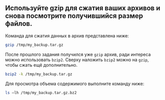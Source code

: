 ## Используйте gzip для сжатия ваших архивов и снова посмотрите получившийся размер файлов.

Команда для сжатия данных в архив представлена ниже: 

```bash
gzip /tmp/my_backup.tar.gz
```

После прошлого задания получился уже `gzip` архив, ради интереса можно использовать `bzip2`. 
Сверху наложить `bzip2` можно на `gzip`, чтобы сжать ещё дополнительно. 

```bash
bzip2 -k /tmp/my_backup.tar.gz
```

Для просмотра объема содержимого выполните команду ниже: 

```bash
ls –lh /tmp/my_backup.tar.gz.bz2
```
